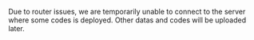 Due to router issues, we are temporarily unable to connect to the server where some codes is deployed. Other datas and codes will be uploaded later.
